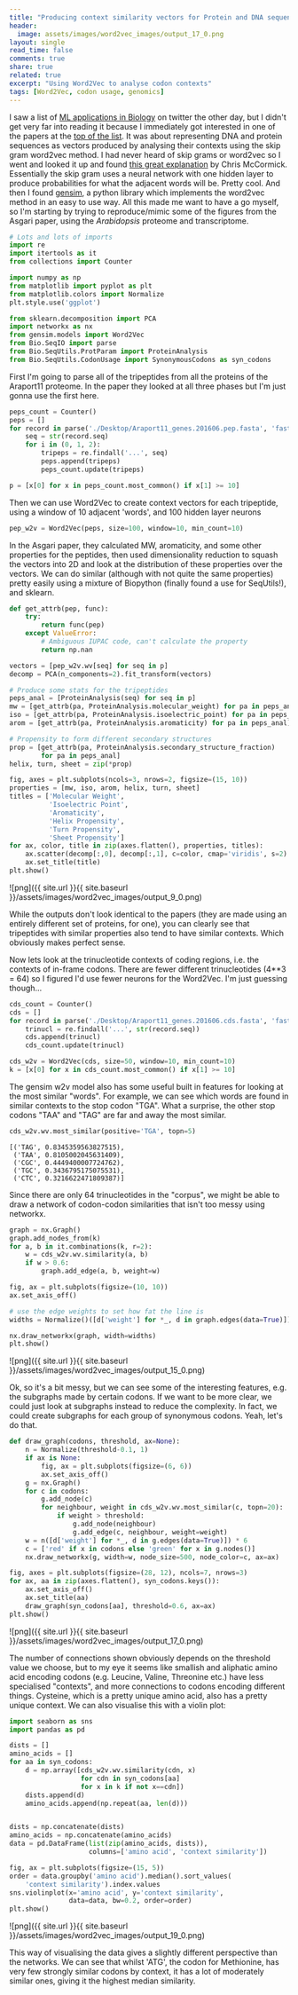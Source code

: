 ```yaml
---
title: "Producing context similarity vectors for Protein and DNA sequences"
header:
  image: assets/images/word2vec_images/output_17_0.png
layout: single
read_time: false
comments: true
share: true
related: true
excerpt: "Using Word2Vec to analyse codon contexts"
tags: [Word2Vec, codon usage, genomics]
---
```


I saw a list of [ML applications in Biology](https://github.com/hussius/deeplearning-biology) on twitter the other day, but I didn't get very far into reading it because I immediately got interested in one of the papers at the [top of the list](http://journals.plos.org/plosone/article?id=10.1371/journal.pone.0141287). It was about representing DNA and protein sequences as vectors produced by analysing their contexts using the skip gram word2vec method. I had never heard of skip grams or word2vec so I went and looked it up and found [this great explanation](http://mccormickml.com/2016/04/19/word2vec-tutorial-the-skip-gram-model/) by Chris McCormick. Essentially the skip gram uses a neural network with one hidden layer to produce probabilities for what the adjacent words will be. Pretty cool. And then I found [gensim](https://radimrehurek.com/gensim/), a python library which implements the word2vec method in an easy to use way. All this made me want to have a go myself, so I'm starting by trying to reproduce/mimic some of the figures from the Asgari paper, using the *Arabidopsis* proteome and transcriptome.


```python
# Lots and lots of imports
import re
import itertools as it
from collections import Counter

import numpy as np
from matplotlib import pyplot as plt
from matplotlib.colors import Normalize
plt.style.use('ggplot')

from sklearn.decomposition import PCA
import networkx as nx
from gensim.models import Word2Vec
from Bio.SeqIO import parse
from Bio.SeqUtils.ProtParam import ProteinAnalysis
from Bio.SeqUtils.CodonUsage import SynonymousCodons as syn_codons
```
  

First I'm going to parse all of the tripeptides from all the proteins of the Araport11 proteome. In the paper they looked at all three phases but I'm just gonna use the first here.


```python
peps_count = Counter()
peps = []
for record in parse('./Desktop/Araport11_genes.201606.pep.fasta', 'fasta'):
    seq = str(record.seq)
    for i in (0, 1, 2):
        tripeps = re.findall('...', seq)
        peps.append(tripeps)
        peps_count.update(tripeps)

p = [x[0] for x in peps_count.most_common() if x[1] >= 10]
```

Then we can use Word2Vec to create context vectors for each tripeptide, using a window of 10 adjacent 'words', and 100 hidden layer neurons


```python
pep_w2v = Word2Vec(peps, size=100, window=10, min_count=10)
```

In the Asgari paper, they calculated MW, aromaticity, and some other properties for the peptides, then used dimensionality reduction to squash the vectors into 2D and look at the distribution of these properties over the vectors. We can do similar (although with not quite the same properties) pretty easily using a mixture of Biopython (finally found a use for SeqUtils!), and sklearn.


```python
def get_attrb(pep, func):
    try:
        return func(pep)
    except ValueError:
        # Ambiguous IUPAC code, can't calculate the property
        return np.nan

vectors = [pep_w2v.wv[seq] for seq in p]
decomp = PCA(n_components=2).fit_transform(vectors)

# Produce some stats for the tripeptides
peps_anal = [ProteinAnalysis(seq) for seq in p]
mw = [get_attrb(pa, ProteinAnalysis.molecular_weight) for pa in peps_anal]
iso = [get_attrb(pa, ProteinAnalysis.isoelectric_point) for pa in peps_anal]
arom = [get_attrb(pa, ProteinAnalysis.aromaticity) for pa in peps_anal]

# Propensity to form different secondary structures
prop = [get_attrb(pa, ProteinAnalysis.secondary_structure_fraction)
        for pa in peps_anal]
helix, turn, sheet = zip(*prop)
```


```python
fig, axes = plt.subplots(ncols=3, nrows=2, figsize=(15, 10))
properties = [mw, iso, arom, helix, turn, sheet]
titles = ['Molecular Weight',
          'Isoelectric Point',
          'Aromaticity',
          'Helix Propensity',
          'Turn Propensity',
          'Sheet Propensity']
for ax, color, title in zip(axes.flatten(), properties, titles):
    ax.scatter(decomp[:,0], decomp[:,1], c=color, cmap='viridis', s=2)
    ax.set_title(title)
plt.show()
```

![png]({{ site.url }}{{ site.baseurl }}/assets/images/word2vec_images/output_9_0.png)


While the outputs don't look identical to the papers (they are made using an entirely different set of proteins, for one), you can clearly see that tripeptides with similar properties also tend to have similar contexts. Which obviously makes perfect sense.

Now lets look at the trinucleotide contexts of coding regions, i.e. the contexts of in-frame codons. There are fewer different trinucleotides (4**3 = 64) so I figured I'd use fewer neurons for the Word2Vec. I'm just guessing though...


```python
cds_count = Counter()
cds = []
for record in parse('./Desktop/Araport11_genes.201606.cds.fasta', 'fasta'):
    trinucl = re.findall('...', str(record.seq))
    cds.append(trinucl)
    cds_count.update(trinucl)

cds_w2v = Word2Vec(cds, size=50, window=10, min_count=10)
k = [x[0] for x in cds_count.most_common() if x[1] >= 10]
```

The gensim w2v model also has some useful built in features for looking at the most similar "words". For example, we can see which words are found in similar contexts to the stop codon "TGA". What a surprise, the other stop codons "TAA" and "TAG" are far and away the most similar.


```python
cds_w2v.wv.most_similar(positive='TGA', topn=5)
```




    [('TAG', 0.8345359563827515),
     ('TAA', 0.8105002045631409),
     ('CGC', 0.4449400007724762),
     ('TGC', 0.3436795175075531),
     ('CTC', 0.3216622471809387)]



Since there are only 64 trinucleotides in the "corpus", we might be able to draw a network of codon-codon similarities that isn't too messy using networkx.


```python
graph = nx.Graph()
graph.add_nodes_from(k)
for a, b in it.combinations(k, r=2):
    w = cds_w2v.wv.similarity(a, b)
    if w > 0.6:
        graph.add_edge(a, b, weight=w)

fig, ax = plt.subplots(figsize=(10, 10))
ax.set_axis_off()

# use the edge weights to set how fat the line is
widths = Normalize()([d['weight'] for *_, d in graph.edges(data=True)]) * 5

nx.draw_networkx(graph, width=widths)
plt.show()
```


![png]({{ site.url }}{{ site.baseurl }}/assets/images/word2vec_images/output_15_0.png)


Ok, so it's a bit messy, but we can see some of the interesting features, e.g. the subgraphs made by certain codons. If we want to be more clear, we could just look at subgraphs instead to reduce the complexity. In fact, we could create subgraphs for each group of synonymous codons. Yeah, let's do that.


```python
def draw_graph(codons, threshold, ax=None):
    n = Normalize(threshold-0.1, 1)
    if ax is None:
        fig, ax = plt.subplots(figsize=(6, 6))
        ax.set_axis_off()
    g = nx.Graph()
    for c in codons:
        g.add_node(c)
        for neighbour, weight in cds_w2v.wv.most_similar(c, topn=20):
            if weight > threshold:
                g.add_node(neighbour)
                g.add_edge(c, neighbour, weight=weight)
    w = n([d['weight'] for *_, d in g.edges(data=True)]) * 6
    c = ['red' if x in codons else 'green' for x in g.nodes()]
    nx.draw_networkx(g, width=w, node_size=500, node_color=c, ax=ax)

fig, axes = plt.subplots(figsize=(28, 12), ncols=7, nrows=3)
for ax, aa in zip(axes.flatten(), syn_codons.keys()):
    ax.set_axis_off()
    ax.set_title(aa)
    draw_graph(syn_codons[aa], threshold=0.6, ax=ax)
plt.show()
```


![png]({{ site.url }}{{ site.baseurl }}/assets/images/word2vec_images/output_17_0.png)


The number of connections shown obviously depends on the threshold value we choose, but to my eye it seems like smallish and aliphatic amino acid encoding codons (e.g. Leucine, Valine, Threonine etc.) have less specialised "contexts", and more connections to codons encoding different things. Cysteine, which is a pretty unique amino acid, also has a pretty unique context. We can also visualise this with a violin plot:


```python
import seaborn as sns
import pandas as pd

dists = []
amino_acids = []
for aa in syn_codons:
    d = np.array([cds_w2v.wv.similarity(cdn, x)
                  for cdn in syn_codons[aa]
                  for x in k if not x==cdn])
    dists.append(d)
    amino_acids.append(np.repeat(aa, len(d)))


dists = np.concatenate(dists)
amino_acids = np.concatenate(amino_acids)
data = pd.DataFrame(list(zip(amino_acids, dists)),
                    columns=['amino acid', 'context similarity'])

fig, ax = plt.subplots(figsize=(15, 5))
order = data.groupby('amino acid').median().sort_values(
    'context similarity').index.values
sns.violinplot(x='amino acid', y='context similarity',
               data=data, bw=0.2, order=order)
plt.show()
```


![png]({{ site.url }}{{ site.baseurl }}/assets/images/word2vec_images/output_19_0.png)


This way of visualising the data gives a slightly different perspective than the networks. We can see that whilst 'ATG', the codon for Methionine, has very few strongly similar codons by context, it has a lot of moderately similar ones, giving it the highest median similarity.  

